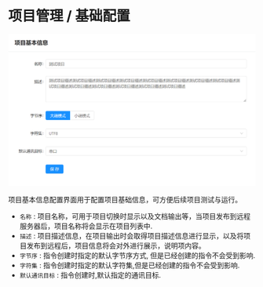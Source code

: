 # 项目管理 / 基础配置

![Bittly 项目管理 基础配置](res/2022071908322601.png)

项目基本信息配置界面用于配置项目基础信息，可方便后续项目测试与运行。

- `名称` : 项目名称，可用于项目切换时显示以及文档输出等，当项目发布到远程服务器后，项目名称将会显示在项目列表中.
- `描述` : 项目描述信息，在项目输出时会取得项目描述信息进行显示，以及将项目发布到远程后，项目信息将会对外进行展示，说明项内容。
- `字节序` : 指令创建时指定的默认字节序方式, 但是已经创建的指令不会受到影响.
- `字符集` : 指令创建时指定的默认字符集,但是已经创建的指令不会受到影响.
- `默认通讯目标` : 指令创建时,默认指定的通讯目标.